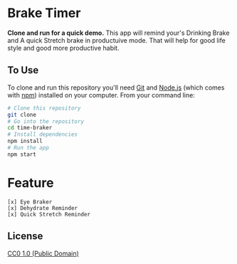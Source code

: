 # Brake Timer

**Clone and run for a quick demo.**
This app will remind your's Drinking Brake and A quick Stretch brake in productuive mode. That will help for good life style and good more productive habit.

## To Use

To clone and run this repository you'll need [Git](https://git-scm.com) and [Node.js](https://nodejs.org/en/download/) (which comes with [npm](http://npmjs.com)) installed on your computer. From your command line:

```bash
# Clone this repository
git clone
# Go into the repository
cd time-braker
# Install dependencies
npm install
# Run the app
npm start
```

# **Feature**

    [x] Eye Braker
    [x] Dehydrate Reminder
    [x] Quick Stretch Reminder

## License

[CC0 1.0 (Public Domain)](LICENSE.md)
